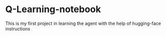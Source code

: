 # Q-Learning-notebook
This is my first project in learning the agent with the help of hugging-face instructions
